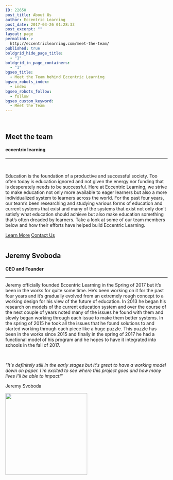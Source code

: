 ```yaml
---
ID: 22650
post_title: About Us
author: Eccentric Learning
post_date: 2017-03-26 01:28:33
post_excerpt: ""
layout: page
permalink: >
  http://eccentriclearning.com/meet-the-team/
published: true
boldgrid_hide_page_title:
  - "1"
boldgrid_in_page_containers:
  - "1"
bgseo_title:
  - Meet the Team behind Eccentric Learning
bgseo_robots_index:
  - index
bgseo_robots_follow:
  - follow
bgseo_custom_keyword:
  - Meet the Team
---
```

<div class="boldgrid-section">
<div class="container">
<div class="row">
<div class="col-md-12 col-xs-12 col-sm-12">

&nbsp;

</div>
</div>
</div>
</div>
<div class="boldgrid-section">
<div class="container">
<div class="row gridblock">
<div class="col-md-6 col-xs-12 col-sm-12">
<h2 class="">Meet the team</h2>
<h4 class="">eccentric learning</h4>
<div class="row gridblock">
<div class="col-md-12 col-xs-12 col-sm-12">

<hr>

</div>
</div>
</div>
<div class="col-md-6 col-sm-12 col-xs-12">

&nbsp;

</div>
</div>
</div>
</div>
<div class="boldgrid-section">
<div class="container">
<div class="row gridblock">
<div class="col-md-6 col-margin-bottom col-xs-12 col-sm-12">

Education is the foundation of a productive and successful society. Too often today is education ignored and not given the energy nor funding that is desperately needs to be successful. Here at Eccentric Learning, we strive to make education not only more available to eager learners but also a more individualized system to learners across the world. For the past four years, our team’s been researching and studying various forms of education and current systems that exist and many of the systems that exist not only don’t satisfy what education should achieve but also make education something that’s often dreaded by learners. Take a look at some of our team members below and how their efforts have helped build Eccentric Learning.
<div class="gridblock">
<p class="p-button-primary"><a class="button-primary" href="#">Learn More</a> <a class="button-secondary" href="http://eccentriclearning.com/contact-us/">Contact Us</a></p>

</div>
</div>
<div class="col-md-6 col-margin-bottom text-center col-xs-12 col-sm-12">
<p class="mod-img"><img class="wp-image-33 aligncenter" src="http://eccentriclearning.com/wp-content/uploads/2017/03/aHR0cHM6Ly9zb3VyY2UudW5zcGxhc2guY29tL2dwOEJMeWFUYUEwLzYwMHgzMDA_3D-imhwpb-3hx4cj8bmyayisq.jpg" alt="" data-imhwpb-asset-id="780828"></p>

</div>
</div>
</div>
</div>
<div class="boldgrid-section">
<div class="container">
<div class="row gridblock">
<div class="col-md-12 col-xs-12 col-sm-12">
<div class="mod-space"></div>
<div class="mod-space"></div>
<div class="mod-space"></div>
<div class="mod-space"></div>
</div>
</div>
</div>
</div>
<div class="boldgrid-section">
<div class="container">
<div class="row gridblock">
<div class="col-md-8 col-xs-12 col-sm-12">
<h2 class="">Jeremy Svoboda</h2>
<h4 class="">CEO and Founder</h4>
<div class="row gridblock">
<div class="col-md-12 col-xs-12 col-sm-12">

<hr>

</div>
</div>
</div>
<div class="col-md-4 col-sm-12 col-xs-12"></div>
</div>
</div>
</div>
<div class="boldgrid-section">
<div class="container">
<div class="row gridblock">
<div class="col-md-8 col-margin-bottom col-xs-12 col-sm-12">
<p class="">Jeremy officially founded Eccentric Learning in the Spring of 2017 but it’s been in the works for quite some time. He’s been working on it for the past four years and it’s gradually evolved from an extremely rough concept to a working design for his view of the future of education. In 2013 he began his research on models of the current education system and over the course of the next couple of years noted many of the issues he found with them and slowly began working through each issue to make them better systems. In the spring of 2015 he took all the issues that he found solutions to and started working through each piece like a huge puzzle. This puzzle has been in the works since 2015 and finally in the spring of 2017 he had a functional model of his program and he hopes to have it integrated into schools in the fall of 2017.</p>
<p class="">&nbsp;</p>
<p class="bg-font-family-heading" data-font-class="bg-font-family-heading"><em><big><span style="font-size: 14px;">"It's definitely still in the early stages but it's great to have a working model down on paper. I'm excited to see where this project goes and how many lives I'll be able to impact!"</span></big></em></p>

<div class="mod-blockquote">
<p class="" style="max-height: 250px; overflow: hidden;">Jeremy Svoboda</p>

</div>
</div>
<div class="col-md-4 col-sm-12 col-xs-12">
<p class="mod-img-circle"><img class="wp-image-44 aligncenter" src="http://eccentriclearning.com/wp-content/uploads/2017/03/EL-website-logo-300x300.png" alt="" width="254" height="254" data-imhwpb-asset-id="780830"></p>

<div class="row gridblock">
<div class="col-md-6 col-xs-12 col-sm-12">
<div class="mod-space"></div>
</div>
</div>
<div class="mod-blockquote"></div>
</div>
</div>
</div>
</div>
<div class="boldgrid-section">
<div class="container"></div>
</div>
<div class="boldgrid-section">
<div class="container"></div>
</div>